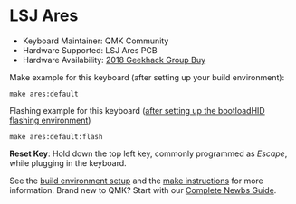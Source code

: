 # LSJ Ares

* Keyboard Maintainer: QMK Community
* Hardware Supported: LSJ Ares PCB
* Hardware Availability: [2018 Geekhack Group Buy](https://geekhack.org/index.php?topic=93146.0)

Make example for this keyboard (after setting up your build environment):

    make ares:default

Flashing example for this keyboard ([after setting up the bootloadHID flashing environment](https://docs.qmk.fm/#/flashing_bootloadhid))

    make ares:default:flash

**Reset Key**: Hold down the top left key, commonly programmed as *Escape*, while plugging in the keyboard.

See the [build environment setup](https://docs.qmk.fm/#/getting_started_build_tools) and the [make instructions](https://docs.qmk.fm/#/getting_started_make_guide) for more information. Brand new to QMK? Start with our [Complete Newbs Guide](https://docs.qmk.fm/#/newbs).
